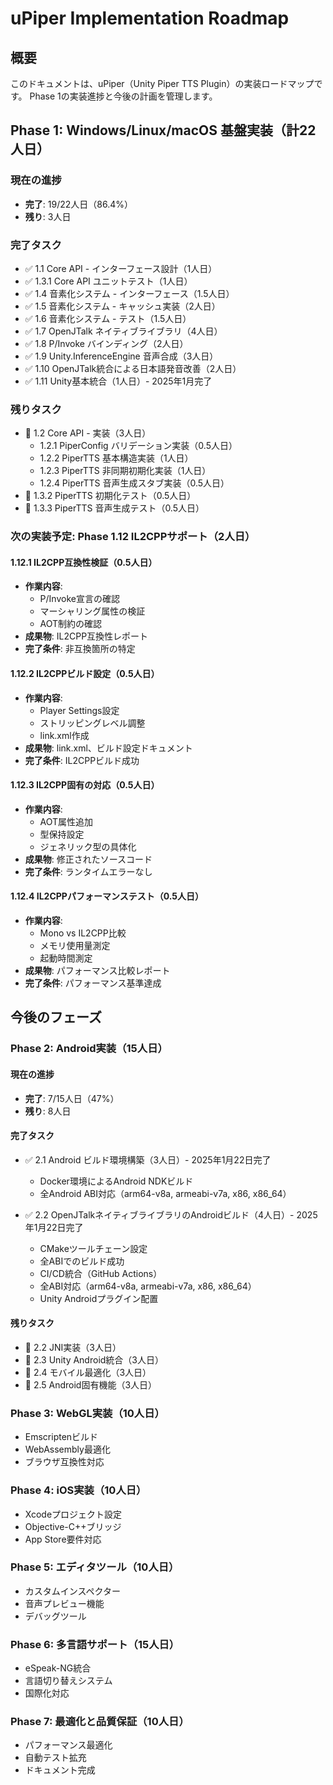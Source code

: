 # uPiper Implementation Roadmap

## 概要

このドキュメントは、uPiper（Unity Piper TTS Plugin）の実装ロードマップです。
Phase 1の実装進捗と今後の計画を管理します。

## Phase 1: Windows/Linux/macOS 基盤実装（計22人日）

### 現在の進捗
- **完了**: 19/22人日（86.4%）
- **残り**: 3人日

### 完了タスク
- ✅ 1.1 Core API - インターフェース設計（1人日）
- ✅ 1.3.1 Core API ユニットテスト（1人日）
- ✅ 1.4 音素化システム - インターフェース（1.5人日）
- ✅ 1.5 音素化システム - キャッシュ実装（2人日）
- ✅ 1.6 音素化システム - テスト（1.5人日）
- ✅ 1.7 OpenJTalk ネイティブライブラリ（4人日）
- ✅ 1.8 P/Invoke バインディング（2人日）
- ✅ 1.9 Unity.InferenceEngine 音声合成（3人日）
- ✅ 1.10 OpenJTalk統合による日本語発音改善（2人日）
- ✅ 1.11 Unity基本統合（1人日）- 2025年1月完了

### 残りタスク
- 🚧 1.2 Core API - 実装（3人日）
  - 1.2.1 PiperConfig バリデーション実装（0.5人日）
  - 1.2.2 PiperTTS 基本構造実装（1人日）
  - 1.2.3 PiperTTS 非同期初期化実装（1人日）
  - 1.2.4 PiperTTS 音声生成スタブ実装（0.5人日）
- 🚧 1.3.2 PiperTTS 初期化テスト（0.5人日）
- 🚧 1.3.3 PiperTTS 音声生成テスト（0.5人日）

### 次の実装予定: Phase 1.12 IL2CPPサポート（2人日）

#### 1.12.1 IL2CPP互換性検証（0.5人日）
- **作業内容**:
  - P/Invoke宣言の確認
  - マーシャリング属性の検証
  - AOT制約の確認
- **成果物**: IL2CPP互換性レポート
- **完了条件**: 非互換箇所の特定

#### 1.12.2 IL2CPPビルド設定（0.5人日）
- **作業内容**:
  - Player Settings設定
  - ストリッピングレベル調整
  - link.xml作成
- **成果物**: link.xml、ビルド設定ドキュメント
- **完了条件**: IL2CPPビルド成功

#### 1.12.3 IL2CPP固有の対応（0.5人日）
- **作業内容**:
  - AOT属性追加
  - 型保持設定
  - ジェネリック型の具体化
- **成果物**: 修正されたソースコード
- **完了条件**: ランタイムエラーなし

#### 1.12.4 IL2CPPパフォーマンステスト（0.5人日）
- **作業内容**:
  - Mono vs IL2CPP比較
  - メモリ使用量測定
  - 起動時間測定
- **成果物**: パフォーマンス比較レポート
- **完了条件**: パフォーマンス基準達成

## 今後のフェーズ

### Phase 2: Android実装（15人日）

#### 現在の進捗
- **完了**: 7/15人日（47%）
- **残り**: 8人日

#### 完了タスク
- ✅ 2.1 Android ビルド環境構築（3人日）- 2025年1月22日完了
  - Docker環境によるAndroid NDKビルド
  - 全Android ABI対応（arm64-v8a, armeabi-v7a, x86, x86_64）
  
- ✅ 2.2 OpenJTalkネイティブライブラリのAndroidビルド（4人日）- 2025年1月22日完了
  - CMakeツールチェーン設定
  - 全ABIでのビルド成功
  - CI/CD統合（GitHub Actions）
  - 全ABI対応（arm64-v8a, armeabi-v7a, x86, x86_64）
  - Unity Androidプラグイン配置

#### 残りタスク
- 🚧 2.2 JNI実装（3人日）
- 🚧 2.3 Unity Android統合（3人日）
- 🚧 2.4 モバイル最適化（3人日）
- 🚧 2.5 Android固有機能（3人日）

### Phase 3: WebGL実装（10人日）
- Emscriptenビルド
- WebAssembly最適化
- ブラウザ互換性対応

### Phase 4: iOS実装（10人日）
- Xcodeプロジェクト設定
- Objective-C++ブリッジ
- App Store要件対応

### Phase 5: エディタツール（10人日）
- カスタムインスペクター
- 音声プレビュー機能
- デバッグツール

### Phase 6: 多言語サポート（15人日）
- eSpeak-NG統合
- 言語切り替えシステム
- 国際化対応

### Phase 7: 最適化と品質保証（10人日）
- パフォーマンス最適化
- 自動テスト拡充
- ドキュメント完成